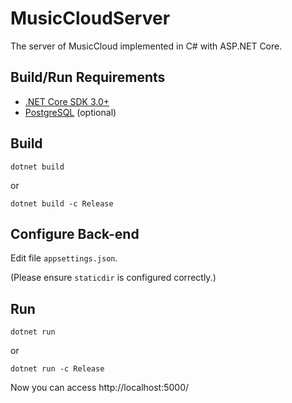 # MusicCloudServer

The server of MusicCloud implemented in C# with ASP.NET Core.

## Build/Run Requirements

* [.NET Core SDK 3.0+](https://dotnet.microsoft.com/download/dotnet-core/3.1)
* [PostgreSQL](https://www.postgresql.org/) (optional)

## Build

```
dotnet build
```
or
```
dotnet build -c Release
```

## Configure Back-end

Edit file `appsettings.json`.

(Please ensure `staticdir` is configured correctly.)

## Run

```
dotnet run
```
or
```
dotnet run -c Release
```

Now you can access http://localhost:5000/
